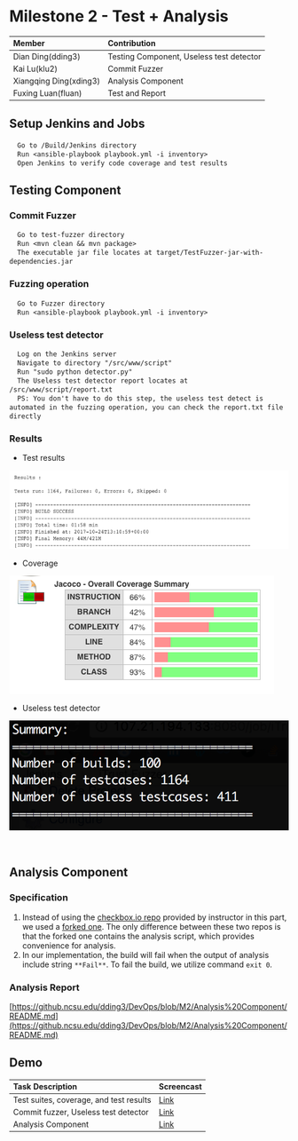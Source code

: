 # Milestone 2 - Test + Analysis #


| Member                 | Contribution |
| :---                   | :---         |
| Dian Ding(dding3)      | Testing Component, Useless test detector |
| Kai Lu(klu2)           | Commit Fuzzer |
| Xiangqing Ding(xding3) | Analysis Component |
| Fuxing Luan(fluan)     | Test and Report |

## Setup Jenkins and Jobs ##

  ```
    Go to /Build/Jenkins directory
    Run <ansible-playbook playbook.yml -i inventory>
    Open Jenkins to verify code coverage and test results
  ```

## Testing Component ##

### Commit Fuzzer ###

  ```
    Go to test-fuzzer directory
    Run <mvn clean && mvn package>
    The executable jar file locates at target/TestFuzzer-jar-with-dependencies.jar
  ```

### Fuzzing operation ###

  ```
    Go to Fuzzer directory
    Run <ansible-playbook playbook.yml -i inventory>  
  ```

### Useless test detector ###
  
  ```
    Log on the Jenkins server
    Navigate to directory "/src/www/script"
    Run "sudo python detector.py"
    The Useless test detector report locates at /src/www/script/report.txt
    PS: You don't have to do this step, the useless test detect is automated in the fuzzing operation, you can check the report.txt file directly
  ```
  
### Results ###
* Test results  

![test results](/Images/test-result.png)  

* Coverage  

![coverage](/Images/coverage-summary.png)  

* Useless test detector  

![detection results](/Images/useless-test.png)  

<br>

## Analysis Component ##

### Specification ###

1. Instead of using the [checkbox.io repo](https://github.com/chrisparnin/checkbox.io) provided by instructor in this part, we used a [forked one](https://github.com/DinMouMou/checkbox.io). The only difference between these two repos is that the forked one contains the analysis script, which provides convenience for analysis.
2. In our implementation, the build will fail when the output of analysis include string `**Fail**`. To fail the build, we utilize command `exit 0`.


### Analysis Report ###
[https://github.ncsu.edu/dding3/DevOps/blob/M2/Analysis%20Component/README.md](https://github.ncsu.edu/dding3/DevOps/blob/M2/Analysis%20Component/README.md)


## Demo ##

| Task Description       | Screencast 			|
| :---                   | :---         		|
| Test suites, coverage, and test results      	| [Link](https://youtu.be/HnLdSuTxcw4) |
| Commit fuzzer, Useless test detector        	| [Link](https://youtu.be/K9vi80O5OqA) |
| Analysis Component						   	| [Link](https://youtu.be/NcFnkRHFwR4)|		

